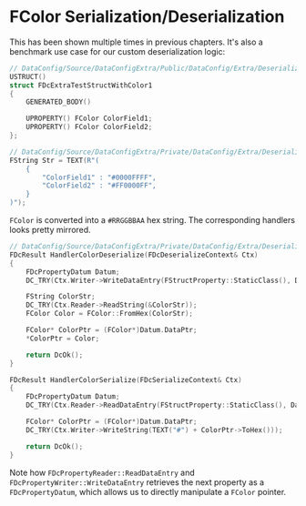 # FColor Serialization/Deserialization

This has been shown multiple times in previous chapters. It's also a benchmark use case for our custom deserialization logic:

```c++
// DataConfig/Source/DataConfigExtra/Public/DataConfig/Extra/Deserialize/DcSerDeColor.h
USTRUCT()
struct FDcExtraTestStructWithColor1
{
    GENERATED_BODY()

    UPROPERTY() FColor ColorField1;
    UPROPERTY() FColor ColorField2;
};

// DataConfig/Source/DataConfigExtra/Private/DataConfig/Extra/Deserialize/DcSerDeColor.cpp
FString Str = TEXT(R"(
    {
        "ColorField1" : "#0000FFFF",
        "ColorField2" : "#FF0000FF",
    }
)");
```

`FColor` is converted into a `#RRGGBBAA` hex string. The corresponding handlers looks pretty mirrored.

```c++
// DataConfig/Source/DataConfigExtra/Private/DataConfig/Extra/Deserialize/DcSerDeColor.cpp
FDcResult HandlerColorDeserialize(FDcDeserializeContext& Ctx)
{
	FDcPropertyDatum Datum;
	DC_TRY(Ctx.Writer->WriteDataEntry(FStructProperty::StaticClass(), Datum));

	FString ColorStr;
	DC_TRY(Ctx.Reader->ReadString(&ColorStr));
	FColor Color = FColor::FromHex(ColorStr);

	FColor* ColorPtr = (FColor*)Datum.DataPtr;
	*ColorPtr = Color;

	return DcOk();
}

FDcResult HandlerColorSerialize(FDcSerializeContext& Ctx)
{
	FDcPropertyDatum Datum;
	DC_TRY(Ctx.Reader->ReadDataEntry(FStructProperty::StaticClass(), Datum));

	FColor* ColorPtr = (FColor*)Datum.DataPtr;
	DC_TRY(Ctx.Writer->WriteString(TEXT("#") + ColorPtr->ToHex()));

	return DcOk();
}
```

Note how `FDcPropertyReader::ReadDataEntry` and `FDcPropertyWriter::WriteDataEntry` retrieves the next property as a `FDcPropertyDatum`, which allows us to directly manipulate a `FColor` pointer.